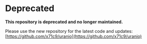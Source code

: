 # Deprecated

**This repository is deprecated and no longer maintained.**

Please use the new repository for the latest code and updates:  
[https://github.com/x71c9/uranio](https://github.com/x71c9/uranio)

